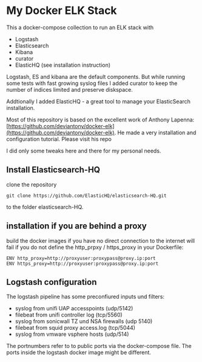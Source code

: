 # My Docker ELK Stack

This a docker-compose collection to run an ELK stack with
 
- Logstash
- Elasticsearch
- Kibana
- curator 
- ElasticHQ (see installation instruction)

Logstash, ES and kibana are the default components. But while running some tests with fast growing syslog files I added curator to keep the number of indices limited and preserve diskspace.

Addtionally I added ElasticHQ - a great tool to manage your ElasticSearch installation.

Most of this repository is based on the excellent work of Anthony Lapenna: [https://github.com/deviantony/docker-elk](https://github.com/deviantony/docker-elk). He made a very installation and configuration tutorial. Please visit his repo

I did only some tweaks here and there for my personal needs.

## Install Elasticsearch-HQ ##

clone the repository

    git clone https://github.com/ElasticHQ/elasticsearch-HQ.git

to the folder elasticsearch-HQ.

## installation if you are behind a proxy ##

build the docker images if you have no direct connection to the internet will fail if you do not define the http_prpxy / https_proxy in your Dockerfile:

    ENV http_proxy=http://proxyuser:proxypass@proxy.ip:port
    ENV https_proxy=http://proxyuser:proxypass@proxy.ip:port

     
## Logstash configuration ##

The logstash pipeline has some preconfiured inputs und filters:

- syslog from unifi UAP accesspoints (udp/5142)
- filebeat from unifi controller log (tcp/5560)
- syslog from sonicwall TZ und NSA firewalls (udp 5140)
- filebeat from squid proxy access.log (tcp/5044)
- syslog from vmware vsphere hosts (udp/514)
 
The portnumbers refer to to public ports via the docker-compose file. The ports inside the logstash docker image might be different.
